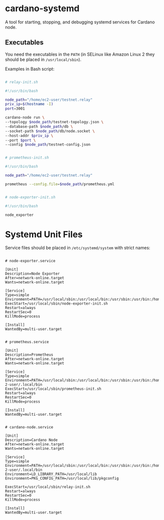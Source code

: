 # cardano-systemd

A tool for starting, stopping, and debugging systemd services for Cardano node.

## Executables

You need the executables in the `PATH` (in SELinux like Amazon Linux 2 they should be placed in `/usr/local/sbin`).

Examples in Bash script:

 ```bash

# relay-init.sh

#!/usr/bin/bash

node_path="/home/ec2-user/testnet.relay"
priv_ip=$(hostname -I)
port=3001

cardano-node run \
 --topology $node_path/testnet-topology.json \
 --database-path $node_path/db \
 --socket-path $node_path/db/node.socket \
 --host-addr $priv_ip \
 --port $port \
 --config $node_path/testnet-config.json

 ```

```bash

# prometheus-init.sh

#!/usr/bin/bash

node_path="/home/ec2-user/testnet.relay"

prometheus --config.file=$node_path/prometheus.yml

```

```bash

# node-exporter-init.sh

#!/usr/bin/bash

node_exporter

```

# Systemd Unit Files

Service files should be placed in `/etc/systemd/system` with strict names:

```systemd

# node-exporter.service

[Unit]
Description=Node Exporter
After=network-online.target
Wants=network-online.target

[Service]
Type=simple
Environment=PATH=/usr/local/sbin:/usr/local/bin:/usr/sbin:/usr/bin:/home/ec$
ExecStart=/usr/local/sbin/node-exporter-init.sh
Restart=always
RestartSec=0
KillMode=process

[Install]
WantedBy=multi-user.target

```

```systemd

# prometheus.service

[Unit]
Description=Prometheus
After=network-online.target
Wants=network-online.target

[Service]
Type=simple
Environment=PATH=/usr/local/sbin:/usr/local/bin:/usr/sbin:/usr/bin:/home/ec\
2-user/.local/bin
ExecStart=/usr/local/sbin/prometheus-init.sh
Restart=always
RestartSec=0
KillMode=process

[Install]
WantedBy=multi-user.target

```

```systemd

# cardano-node.service

[Unit]
Description=Cardano Node
After=network-online.target
Wants=network-online.target

[Service]
Type=simple
Environment=PATH=/usr/local/sbin:/usr/local/bin:/usr/sbin:/usr/bin:/home/ec\
2-user/.local/bin
Environment=LD_LIBRARY_PATH=/usr/local/lib
Environment=PKG_CONFIG_PATH=/usr/local/lib/pkgconfig

ExecStart=/usr/local/sbin/relay-init.sh
Restart=always
RestartSec=0
KillMode=process

[Install]
WantedBy=multi-user.target

```

